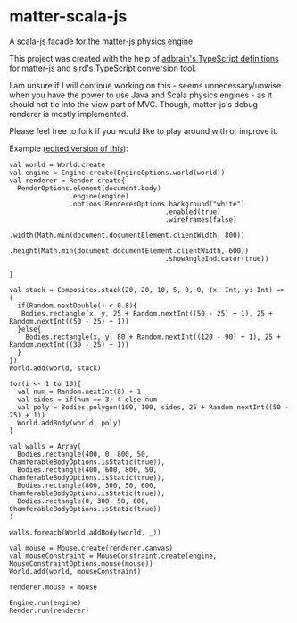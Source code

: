 # matter-scala-js
A scala-js facade for the matter-js physics engine

This project was created with the help of [adbrain's TypeScript definitions for matter-js](https://github.com/slavomirvojacek/adbrain-typescript-definitions/blob/master/matter-js/matter-js.d.ts) and [sjrd's TypeScript conversion tool](https://github.com/sjrd/scala-js-ts-importer).

I am unsure if I will continue working on this - seems unnecessary/unwise when you have the power to use Java and Scala physics engines - as it should not tie into the view part of MVC. Though, matter-js's debug renderer is mostly implemented.   

Please feel free to fork if you would like to play around with or improve it. 

Example ([edited version of this](https://github.com/liabru/matter-js/blob/master/examples/mixed.js)): 

    val world = World.create
    val engine = Engine.create(EngineOptions.world(world))
    val renderer = Render.create{
      RenderOptions.element(document.body)
                   .engine(engine)
                   .options(RendererOptions.background("white")
                                           .enabled(true)
                                           .wireframes(false)
                                           .width(Math.min(document.documentElement.clientWidth, 800))
                                           .height(Math.min(document.documentElement.clientWidth, 600))
                                           .showAngleIndicator(true))

    }

    val stack = Composites.stack(20, 20, 10, 5, 0, 0, (x: Int, y: Int) => {
      if(Random.nextDouble() < 0.8){
       Bodies.rectangle(x, y, 25 + Random.nextInt((50 - 25) + 1), 25 + Random.nextInt((50 - 25) + 1))
      }else{
        Bodies.rectangle(x, y, 80 + Random.nextInt((120 - 90) + 1), 25 + Random.nextInt((30 - 25) + 1))
      }
    })
    World.add(world, stack)

    for(i <- 1 to 10){
      val num = Random.nextInt(8) + 1
      val sides = if(num == 3) 4 else num
      val poly = Bodies.polygon(100, 100, sides, 25 + Random.nextInt((50 - 25) + 1))
      World.addBody(world, poly)
    }

    val walls = Array(
      Bodies.rectangle(400, 0, 800, 50, ChamferableBodyOptions.isStatic(true)),
      Bodies.rectangle(400, 600, 800, 50, ChamferableBodyOptions.isStatic(true)),
      Bodies.rectangle(800, 300, 50, 600, ChamferableBodyOptions.isStatic(true)),
      Bodies.rectangle(0, 300, 50, 600, ChamferableBodyOptions.isStatic(true))
    )

    walls.foreach(World.addBody(world, _))

    val mouse = Mouse.create(renderer.canvas)
    val mouseConstraint = MouseConstraint.create(engine, MouseConstraintOptions.mouse(mouse))
    World.add(world, mouseConstraint)

    renderer.mouse = mouse

    Engine.run(engine)
    Render.run(renderer)
    
